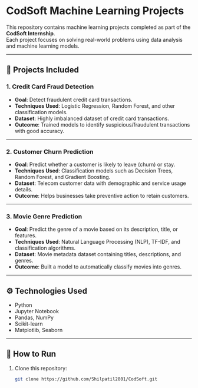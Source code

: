 # CodSoft Machine Learning Projects

This repository contains machine learning projects completed as part of the **CodSoft Internship**.  
Each project focuses on solving real-world problems using data analysis and machine learning models.

---

## 📂 Projects Included

### 1. Credit Card Fraud Detection
- **Goal**: Detect fraudulent credit card transactions.
- **Techniques Used**: Logistic Regression, Random Forest, and other classification models.
- **Dataset**: Highly imbalanced dataset of credit card transactions.
- **Outcome**: Trained models to identify suspicious/fraudulent transactions with good accuracy.

---

### 2. Customer Churn Prediction
- **Goal**: Predict whether a customer is likely to leave (churn) or stay.
- **Techniques Used**: Classification models such as Decision Trees, Random Forest, and Gradient Boosting.
- **Dataset**: Telecom customer data with demographic and service usage details.
- **Outcome**: Helps businesses take preventive action to retain customers.

---

### 3. Movie Genre Prediction
- **Goal**: Predict the genre of a movie based on its description, title, or features.
- **Techniques Used**: Natural Language Processing (NLP), TF-IDF, and classification algorithms.
- **Dataset**: Movie metadata dataset containing titles, descriptions, and genres.
- **Outcome**: Built a model to automatically classify movies into genres.

---

## ⚙️ Technologies Used
- Python  
- Jupyter Notebook  
- Pandas, NumPy  
- Scikit-learn  
- Matplotlib, Seaborn  

---

## 🚀 How to Run
1. Clone this repository:
   ```bash
   git clone https://github.com/Shilpatil2801/CodSoft.git
